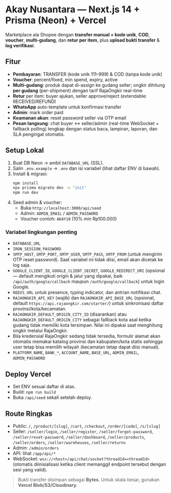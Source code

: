# Akay Nusantara — Next.js 14 + Prisma (Neon) + Vercel

Marketplace ala Shopee dengan **transfer manual + kode unik**, **COD**, **voucher**, **multi-gudang**, dan **retur per item**, plus **upload bukti transfer** & **log verifikasi**.

## Fitur
- **Pembayaran**: TRANSFER (kode unik 111–999) & COD (tanpa kode unik)
- **Voucher**: percent/fixed, min spend, expiry, active
- **Multi-gudang**: produk dapat di-assign ke gudang seller; ongkir dihitung **per gudang** (per-shipment) dengan tarif RajaOngkir real-time
- **Retur** per item: buyer ajukan, seller approve/reject (extendable: RECEIVED/REFUND)
- **WhatsApp** auto-template untuk konfirmasi transfer
- **Admin**: mark order paid
- **Keamanan akun**: reset password seller via OTP email
- **Pesan langsung**: chat buyer ↔ seller/admin (real-time WebSocket + fallback polling) lengkap dengan status baca, lampiran, laporan, dan SLA pengingat otomatis.

## Setup Lokal
1. Buat DB Neon → ambil `DATABASE_URL` (SSL).
2. Salin `.env.example` → `.env` dan isi variabel (lihat daftar ENV di bawah).
3. Install & migrasi:
   ```bash
   npm install
   npx prisma migrate dev -n "init"
   npm run dev
   ```
4. Seed admin & voucher:
   - Buka `http://localhost:3000/api/seed`
   - Admin: `ADMIN_EMAIL` / `ADMIN_PASSWORD`
   - Voucher contoh: `AKAY10` (10% min Rp100.000)

### Variabel lingkungan penting
- `DATABASE_URL`
- `IRON_SESSION_PASSWORD`
- `SMTP_HOST`, `SMTP_PORT`, `SMTP_USER`, `SMTP_PASS`, `SMTP_FROM` (untuk mengirim OTP reset password). Saat variabel ini tidak diisi, email akan dicetak ke log saja.
- `GOOGLE_CLIENT_ID`, `GOOGLE_CLIENT_SECRET`, `GOOGLE_REDIRECT_URI` (opsional — default mengikuti origin & jalur yang dipakai, baik `/api/auth/google/callback` maupun `/auth/google/callback`) untuk login Google.
- `REDIS_URL` untuk presence, typing indicator, dan antrian notifikasi chat.
- `RAJAONGKIR_API_KEY` (wajib) dan `RAJAONGKIR_API_BASE_URL` (opsional, default `https://api.rajaongkir.com/starter/`) untuk sinkronisasi daftar provinsi/kota/kecamatan.
- `RAJAONGKIR_DEFAULT_ORIGIN_CITY_ID` (disarankan) atau `RAJAONGKIR_DEFAULT_ORIGIN_CITY` sebagai fallback kota asal ketika gudang tidak memiliki kota tersimpan. Nilai ini dipakai saat menghitung ongkir melalui RajaOngkir.
- Bila kredensial RajaOngkir sedang tidak tersedia, formulir alamat akan otomatis memakai katalog provinsi dan kabupaten/kota statis sehingga user tetap bisa memilih wilayah (kecamatan tetap dapat diisi manual).
- `PLATFORM_NAME`, `BANK_*`, `ACCOUNT_NAME`, `BASE_URL`, `ADMIN_EMAIL`, `ADMIN_PASSWORD`

## Deploy Vercel
- Set ENV sesuai daftar di atas.
- Build: `npm run build`
- Buka `/api/seed` sekali setelah deploy.

## Route Ringkas
- Public: `/`, `/product/[slug]`, `/cart`, `/checkout`, `/order/[code]`, `/s/[slug]`
- Seller: `/seller/login`, `/seller/register`, `/seller/forgot-password`, `/seller/reset-password`, `/seller/dashboard`, `/seller/products`, `/seller/orders`, `/seller/warehouses`, `/seller/returns`
- Admin: `/admin/orders`
- API: lihat `/app/api/*`
- WebSocket: `wss://<host>/api/chat/socket?threadId=<threadId>` (otomatis diinisialisasi ketika client memanggil endpoint tersebut dengan sesi yang valid).

> Bukti transfer disimpan sebagai **Bytes**. Untuk skala besar, gunakan **Vercel Blob/S3/Cloudinary**.
